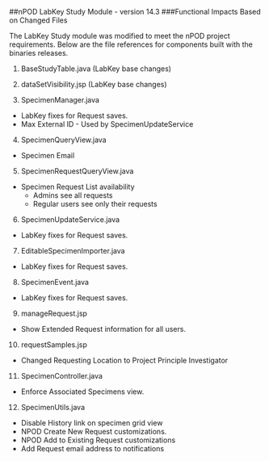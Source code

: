 ##nPOD LabKey Study Module - version 14.3
###Functional Impacts Based on Changed Files

The LabKey Study module was modified to meet the nPOD project requirements.  Below are the file references for components built with the binaries releases.
 
1. BaseStudyTable.java  (LabKey base changes)

2. dataSetVisibility.jsp (LabKey base changes)

3. SpecimenManager.java
  - LabKey fixes for Request saves.
  - Max External ID - Used by SpecimenUpdateService
			
4. SpecimenQueryView.java
  - Specimen Email 
			
5. SpecimenRequestQueryView.java
  - Specimen Request List availability
    - Admins see all requests
    - Regular users see only their requests
				
6. SpecimenUpdateService.java
  - LabKey fixes for Request saves.
			
7. EditableSpecimenImporter.java
  - LabKey fixes for Request saves.
			
8. SpecimenEvent.java
  - LabKey fixes for Request saves.
			
9. manageRequest.jsp
  - Show Extended Request information for all users.
			
10. requestSamples.jsp
  - Changed Requesting Location to Project Principle Investigator
			
11. SpecimenController.java
  - Enforce Associated Specimens view.
			
12. SpecimenUtils.java
  - Disable History link on specimen grid view
  - NPOD Create New Request customizations.
  - NPOD Add to Existing Request customizations
  - Add Request email address to notifications
			
